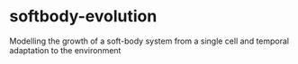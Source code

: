 # softbody-evolution
Modelling the growth of a soft-body system from a single cell and temporal adaptation to the environment
